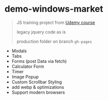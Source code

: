# demo-windows-market

> JS training project from [Udemy course](https://www.udemy.com/course/javascript_practice/)
>
> legacy jquery code as is
>
> production folder on branch `gh-pages`

- Modals
- Tabs
- Forms (post Data via fetch)
- Calculator Form
- Timer
- Image Popup
- Custom Scrollbar Styling
- add webp & optimizations
- Support modern browsers
